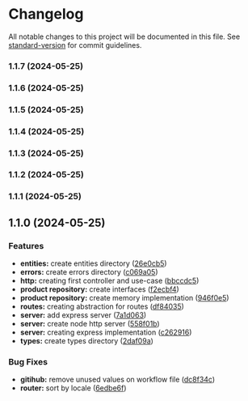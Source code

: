# Changelog

All notable changes to this project will be documented in this file. See [standard-version](https://github.com/conventional-changelog/standard-version) for commit guidelines.

### 1.1.7 (2024-05-25)

### 1.1.6 (2024-05-25)

### 1.1.5 (2024-05-25)

### 1.1.4 (2024-05-25)

### 1.1.3 (2024-05-25)

### 1.1.2 (2024-05-25)

### 1.1.1 (2024-05-25)

## 1.1.0 (2024-05-25)


### Features

* **entities:** create entities directory ([26e0cb5](https://github.com/Alessandro-Massarotti-Jr/template-project/commit/26e0cb56b698091a51f03d5a8be4250b5a69bdb0))
* **errors:** create errors directory ([c069a05](https://github.com/Alessandro-Massarotti-Jr/template-project/commit/c069a05e51c9ab492d09b37aeed8da8d9d8502f4))
* **http:** creating first controller and use-case ([bbccdc5](https://github.com/Alessandro-Massarotti-Jr/template-project/commit/bbccdc5f6f1e5daba0e37d8f8b8f04728c59a1e3))
* **product repository:** create interfaces ([f2ecbf4](https://github.com/Alessandro-Massarotti-Jr/template-project/commit/f2ecbf41246750889c8d5d4f4c77a654320c0025))
* **product repository:** create memory implementation ([946f0e5](https://github.com/Alessandro-Massarotti-Jr/template-project/commit/946f0e5a36d83cb6c69453cbe7c97db28436e8ea))
* **routes:** creating abstraction for routes ([df84035](https://github.com/Alessandro-Massarotti-Jr/template-project/commit/df840356195750d9292b89953e74a23b9c5cd2dd))
* **server:** add express server ([7a1d063](https://github.com/Alessandro-Massarotti-Jr/template-project/commit/7a1d063d89357b1ed64f3ceaea2ce04108e5a5aa))
* **server:** create node http server ([558f01b](https://github.com/Alessandro-Massarotti-Jr/template-project/commit/558f01b1524b98933f4461b44f97f621ddc27dbd))
* **server:** creating express implementation ([c262916](https://github.com/Alessandro-Massarotti-Jr/template-project/commit/c26291678591cb2c3ca7a669f31215150ff753bb))
* **types:** create types directory ([2daf09a](https://github.com/Alessandro-Massarotti-Jr/template-project/commit/2daf09aa02eb48092cb0699f5e53ff776b3067f3))


### Bug Fixes

* **gitihub:** remove unused values on workflow file ([dc8f34c](https://github.com/Alessandro-Massarotti-Jr/template-project/commit/dc8f34c4679df89d260d810e6d96fe4c8a5b418c))
* **router:** sort by locale ([6edbe6f](https://github.com/Alessandro-Massarotti-Jr/template-project/commit/6edbe6fe2fff9bb9e692159eaba5a2cc0d633184))
